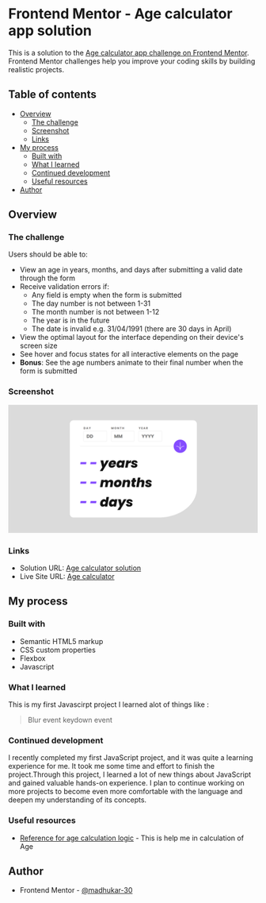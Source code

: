 # Frontend Mentor - Age calculator app solution

This is a solution to the [Age calculator app challenge on Frontend Mentor](https://www.frontendmentor.io/challenges/age-calculator-app-dF9DFFpj-Q). Frontend Mentor challenges help you improve your coding skills by building realistic projects. 

## Table of contents

- [Overview](#overview)
  - [The challenge](#the-challenge)
  - [Screenshot](#screenshot)
  - [Links](#links)
- [My process](#my-process)
  - [Built with](#built-with)
  - [What I learned](#what-i-learned)
  - [Continued development](#continued-development)
  - [Useful resources](#useful-resources)
- [Author](#author)



## Overview

### The challenge

Users should be able to:

- View an age in years, months, and days after submitting a valid date through the form
- Receive validation errors if:
  - Any field is empty when the form is submitted
  - The day number is not between 1-31
  - The month number is not between 1-12
  - The year is in the future
  - The date is invalid e.g. 31/04/1991 (there are 30 days in April)
- View the optimal layout for the interface depending on their device's screen size
- See hover and focus states for all interactive elements on the page
- **Bonus**: See the age numbers animate to their final number when the form is submitted

### Screenshot

![](./ss.png)



### Links

- Solution URL: [Age calculator solution](https://your-solution-url.com)
- Live Site URL: [Age calculator ](https://your-live-site-url.com)

## My process

### Built with

- Semantic HTML5 markup
- CSS custom properties
- Flexbox
- Javascript



### What I learned
This is my first Javascirpt project  I learned alot of things  like :
>Blur event 
>keydown event 




### Continued development

I recently completed my first JavaScript project, and it was quite a learning experience for me. It took me some time and effort to finish the project.Through this project, I learned a lot of new things about JavaScript and gained valuable hands-on experience.
 I plan to continue working on more projects to become even more comfortable with the language and deepen my understanding of its concepts.


### Useful resources

- [ Reference for age calculation logic](https://www.geeksforgeeks.org/program-calculate-age/) - This is help me in calculation of Age


## Author
- Frontend Mentor - [@madhukar-30](https://www.frontendmentor.io/profile/madhukar-30)



